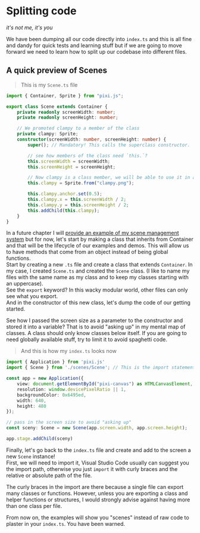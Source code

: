 # Splitting code
_it's not me, it's you_

We have been dumping all our code directly into  `index.ts` and this is all fine and dandy for quick tests and learning stuff but if we are going to move forward we need to learn how to split up our codebase into different files.  

## A quick preview of Scenes

> This is my `Scene.ts` file

```ts
import { Container, Sprite } from "pixi.js";

export class Scene extends Container {
    private readonly screenWidth: number;
    private readonly screenHeight: number;

    // We promoted clampy to a member of the class
    private clampy: Sprite;
    constructor(screenWidth: number, screenHeight: number) {
        super(); // Mandatory! This calls the superclass constructor.

        // see how members of the class need `this.`?
        this.screenWidth = screenWidth;
        this.screenHeight = screenHeight;

        // Now clampy is a class member, we will be able to use it in another methods!
        this.clampy = Sprite.from("clampy.png");

        this.clampy.anchor.set(0.5);
        this.clampy.x = this.screenWidth / 2;
        this.clampy.y = this.screenHeight / 2;
        this.addChild(this.clampy);
    }
}
```

In a future chapter I will [provide an example of my scene management system](#recipe-scene-manager) but for now, let's start by making a class that inherits from Container and that will be the lifecycle of our examples and demos. This will allow us to have methods that come from an object instead of being global functions.  
Start by creating a new `.ts` file and create a class that extends `Container`. In my case, I created `Scene.ts` and created the `Scene` class. (I like to name my files with the same name as my class and to keep my classes starting with an uppercase).  
See the `export` keyword? In this wacky modular world, other files can only see what you export.  
And in the constructor of this new class, let's dump the code of our getting started.

<aside class="warning">
See how I passed the screen size as a parameter to the constructor and stored it into a variable? That is to avoid "asking up" in my mental map of classes. A class should only know classes below itself. If you are going to need globally available stuff, try to limit it to avoid spaghetti code.
</aside>

> And this is how my `index.ts` looks now

```ts
import { Application } from 'pixi.js'
import { Scene } from './scenes/Scene'; // This is the import statement

const app = new Application({
	view: document.getElementById("pixi-canvas") as HTMLCanvasElement,
	resolution: window.devicePixelRatio || 1,
	backgroundColor: 0x6495ed,
	width: 640,
	height: 480
});

// pass in the screen size to avoid "asking up"
const sceny: Scene = new Scene(app.screen.width, app.screen.height);

app.stage.addChild(sceny)
```

Finally, let's go back to the `index.ts` file and create and add to the screen a new `Scene` instance!  
First, we will need to import it, Visual Studio Code usually can suggest you the import path, otherwise you just `import` it with curly braces and the relative or absolute path of the file.

<aside class="notice">
The curly braces in the import are there because a single file can export many classes or functions. However, unless you are exporting a class and helper functions or structures, I would strongly advise against having more than one class per file.
</aside>

From now on, the examples will show you "scenes" instead of raw code to plaster in your `index.ts`. You have been warned.